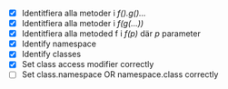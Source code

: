  - [x] Identitfiera alla metoder i *f().g()...*
 - [x] Identitfiera alla metoder i *f(g(...))*
 - [x] Identitfiera alla metoded f i *f(p)* där *p* parameter
 - [x] Identify namespace
 - [x] Identify classes
 - [x] Set class access modifier correctly
 - [ ] Set class.namespace OR namespace.class correctly